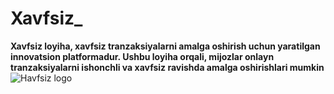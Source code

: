 # Xavfsiz_
**Xavfsiz loyiha, xavfsiz tranzaksiyalarni amalga oshirish uchun yaratilgan innovatsion platformadur. Ushbu loyiha orqali, mijozlar onlayn tranzaksiyalarni ishonchli va xavfsiz ravishda amalga oshirishlari mumkin**
![Havfsiz logo](https://github.com/theGoldentree/Xavfsiz_/assets/137696285/06c79209-5a78-4506-b2a1-34c2eed536aa)
